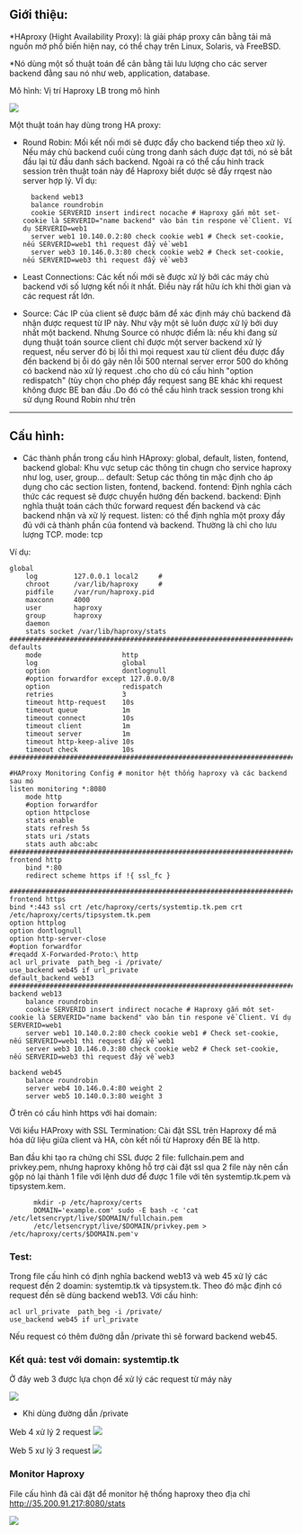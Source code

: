 ## Giới thiệu: 

*HAproxy (Hight Availability Proxy): là giải pháp proxy cân bằng tải mã nguồn mở phổ biến hiện nay, có thể chạy trên Linux, Solaris, và FreeBSD. 

*Nó dùng một số thuật toán để cân bằng tải lưu lượng cho các server backend đằng sau nó như web, application, database.

Mô hình: Vị trí Haproxy LB trong mô hình 

![](/image/haproxy.jpg)

Một thuật toán hay dùng trong HA proxy:

* Round Robin:  Mối kết nối mới sẽ được đẩy cho backend tiếp theo xử lý. Nếu máy chủ backend cuối cùng trong danh sách được đạt tới, nó sẽ bắt đầu lại từ đầu danh sách backend. Ngoài ra có thể cấu hinh track session trên thuật toán này để  Haproxy  biết dược  sẽ đẩy rrqest nào server hợp lý.  VÍ dụ:

        
        backend web13
        balance roundrobin
        cookie SERVERID insert indirect nocache # Haproxy gắn môt set-cookie là SERVERID="name backend" vào bản tin respone về Client. Ví dụ SERVERID=web1
        server web1 10.140.0.2:80 check cookie web1 # Check set-cookie, nếu SERVERID=web1 thì request đẩy về web1
        server web3 10.146.0.3:80 check cookie web2 # Check set-cookie, nếu SERVERID=web3 thì request đẩy về web3


* Least Connections: Các kết nối mới sẽ được xử lý bởi các máy chủ backend với số lượng kết nối ít nhất. Điều này rất hữu ích khi thời gian và các request rất lớn.

* Source: Các IP của client sẽ được băm để xác định máy chủ backend đã nhận được request từ IP này. Như vậy một sẽ luôn được xử lý bởi duy nhất một backend. Nhưng Source có nhược điểm là: nếu  khi đang sử dụng  thuật  toán  source  client chỉ được một server backend xử lý request, nếu   server đó bị lỗi thì  mọi request xau từ client đều được đẩy đến backend bị ỗi dó gây nên lỗi 500  nternal server error 500 do không có backend nào xử lý request  .cho cho dù có cấu hình "option redispatch" (tùy chọn cho phép đẩy request sang BE khác khi request không được BE ban đầu .Do đó  có thể cấu hình track session trong khi sử dụng Round Robin như trên

-----------------------------------------------------------------------------------------------------------------------------
## Cấu hình: 
* Các thành phần trong cấu hình HAproxy: global, default, listen, fontend, backend
global: Khu vực setup các thông tin chugn cho service haproxy như log, user, group...
default: Setup các thông tin mặc định cho áp dụng cho các section listen, fontend, backend.
fontend: Định nghĩa cách thức các request sẽ được chuyển hướng đến backend.
backend: Định nghĩa thuật toán cách thức forward request đến backend và các backend nhận và xử lý request.
listen:  có thể định nghĩa một proxy đầy đủ với cả thành phần của fontend và backend. Thường là chỉ cho lưu lượng TCP. mode: tcp

Ví dụ: 

    global
        log         127.0.0.1 local2     #
        chroot      /var/lib/haproxy     #
        pidfile     /var/run/haproxy.pid 
        maxconn     4000
        user        haproxy
        group       haproxy
        daemon
        stats socket /var/lib/haproxy/stats 
    #########################################################################################################33333
    defaults 
        mode                    http
        log                     global
        option                  dontlognull
        #option forwardfor except 127.0.0.0/8
        option                  redispatch 
        retries                 3 
        timeout http-request    10s 
        timeout queue           1m 
        timeout connect         10s
        timeout client          1m 
        timeout server          1m 
        timeout http-keep-alive 10s 
        timeout check           10s 
    ######################################################################################################################3

    #HAProxy Monitoring Config # monitor hệt thống haproxy và các backend sau mó 
    listen monitoring *:8080             
        mode http
        #option forwardfor 
        option httpclose  
        stats enable                          
        stats refresh 5s 
        stats uri /stats  
        stats auth abc:abc
    #####################################################################################################################3
    frontend http
        bind *:80  
        redirect scheme https if !{ ssl_fc } 

    ########################################################################################################################
    frontend https
    bind *:443 ssl crt /etc/haproxy/certs/systemtip.tk.pem crt /etc/haproxy/certs/tipsystem.tk.pem  
    option httplog                     
    option dontlognull                  
    option http-server-close            
    #option forwardfor                   
    #reqadd X-Forwarded-Proto:\ http     
    acl url_private  path_beg -i /private/
    use_backend web45 if url_private
    default_backend web13
    ###########################################################################################################################
    backend web13
        balance roundrobin
        cookie SERVERID insert indirect nocache # Haproxy gắn môt set-cookie là SERVERID="name backend" vào bản tin respone về Client. Ví dụ SERVERID=web1
        server web1 10.140.0.2:80 check cookie web1 # Check set-cookie, nếu SERVERID=web1 thì request đẩy về web1
        server web3 10.146.0.3:80 check cookie web2 # Check set-cookie, nếu SERVERID=web3 thì request đẩy về web3
        
    backend web45
        balance roundrobin
        server web4 10.146.0.4:80 weight 2
        server web5 10.140.0.3:80 weight 3

Ở trên có cấu hình https với hai domain:

Với kiểu HAProxy with SSL Termination: Cài đặt SSL trên Haproxy để mã hóa dữ liệu giữa client và HA, còn kết nối từ Haproxy đến BE là http.

Ban đầu khi tạo ra chứng chỉ SSL được 2 file: fullchain.pem and privkey.pem, nhưng haproxy không hỗ trợ cài đặt ssl qua 2 file này nên cần gộp nó lại thành 1 file với lệnh dươ để được 1 file  với tên  systemtip.tk.pem và  tipsystem.kem. 
          
          mkdir -p /etc/haproxy/certs
          DOMAIN='example.com' sudo -E bash -c 'cat /etc/letsencrypt/live/$DOMAIN/fullchain.pem                                          
          /etc/letsencrypt/live/$DOMAIN/privkey.pem > /etc/haproxy/certs/$DOMAIN.pem'v 
 
 
### Test:

Trong file cấu hình có định nghĩa backend web13 và web 45 xử lý các request đến 2 doamin: systemtip.tk và tipsystem.tk. Theo đó mặc định có request đến sẽ dùng backend web13. Với cấu hình:

    acl url_private  path_beg -i /private/
    use_backend web45 if url_private
Nếu request có thêm đường dẫn /private thì sẽ forward backend web45.

### Kết quả: test với domain: systemtip.tk 

Ở đây web 3 được lựa chọn để xử lý  các request  từ máy  này

![](/image/a.png)


* Khi dùng đường dẫn /private

Web 4 xử lý 2 request
![](/image/c.png)

Web 5 xư lý 3 request
![](/image/d.png)

### Monitor Haproxy 

File cấu hình đã cài đặt để monitor hệ thống haproxy theo địa chỉ  http://35.200.91.217:8080/stats

![](/image/e.png)
